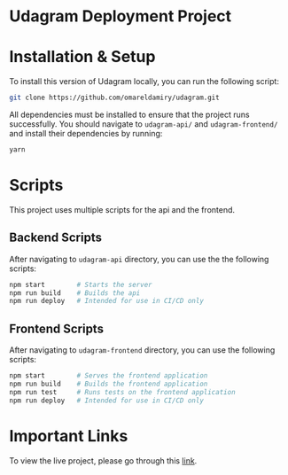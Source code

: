 # Udagram Deployment Project

# Installation & Setup

To install this version of Udagram locally, you can run the following script:

```bash
git clone https://github.com/omareldamiry/udagram.git
```

All dependencies must be installed to ensure that the project runs successfully. You should navigate to `udagram-api/` and `udagram-frontend/` and install their dependencies by running:

```bash
yarn
```

# Scripts

This project uses multiple scripts for the api and the frontend.

## Backend Scripts

After navigating to `udagram-api` directory, you can use the the following scripts:

```bash
npm start        # Starts the server
npm run build    # Builds the api
npm run deploy   # Intended for use in CI/CD only
```

## Frontend Scripts

After navigating to `udagram-frontend` directory, you can use the following scripts:

```bash
npm start        # Serves the frontend application
npm run build    # Builds the frontend application
npm run test     # Runs tests on the frontend application
npm run deploy   # Intended for use in CI/CD only
```

# Important Links

To view the live project, please go through this [link](http://my-174393353126-bucket.s3-website-us-east-1.amazonaws.com).